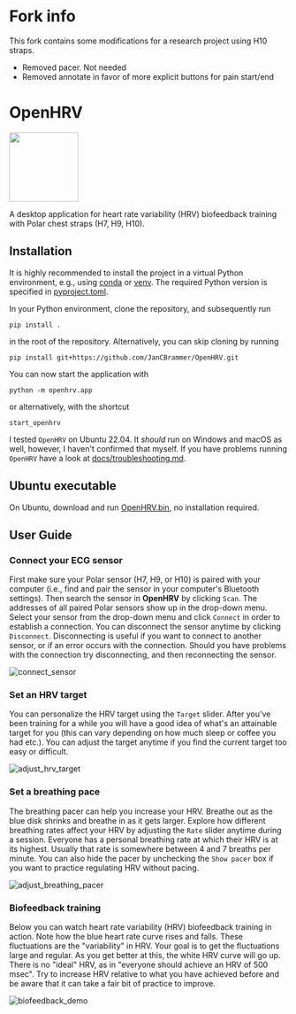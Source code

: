 # Fork info

This fork contains some modifications for a research project using H10 straps.
- Removed pacer. Not needed
- Removed annotate in favor of more explicit buttons for pain start/end

# OpenHRV

<img src="https://github.com/JanCBrammer/OpenHRV/raw/main/docs/logo.png" width="125" height="125" />

A desktop application for heart rate variability (HRV) biofeedback training with
Polar chest straps (H7, H9, H10).

## Installation

It is highly recommended to install the project in a virtual Python environment,
e.g., using [conda](https://docs.python.org/3/library/venv.html) or
[venv](https://docs.python.org/3/library/venv.html).
The required Python version is specified in
[pyproject.toml](https://github.com/JanCBrammer/OpenHRV/blob/main/pyproject.toml).

In your Python environment, clone the repository, and subsequently run

```
pip install .
```

in the root of the repository. Alternatively, you can skip cloning by running

```
pip install git+https://github.com/JanCBrammer/OpenHRV.git
```

You can now start the application with

```
python -m openhrv.app
```

or alternatively, with the shortcut

```
start_openhrv
```
I tested `OpenHRV` on Ubuntu 22.04. It _should_ run on Windows and macOS as well, however, I haven't confirmed that myself.
If you have problems running `OpenHRV` have a look at [docs/troubleshooting.md](docs/troubleshooting.md).

## Ubuntu executable

On Ubuntu, download and run [OpenHRV.bin](https://github.com/JanCBrammer/OpenHRV/releases/latest), no installation required.

## User Guide

### Connect your ECG sensor
First make sure your Polar sensor (H7, H9, or H10) is paired with your computer
(i.e., find and pair the sensor in your computer's Bluetooth settings).
Then search the sensor in **OpenHRV** by clicking `Scan`. The addresses of all
paired Polar sensors show up in the drop-down menu. Select your sensor from the
drop-down menu and click `Connect` in order to establish a connection. You can
disconnect the sensor anytime by clicking `Disconnect`. Disconnecting is useful
if you want to connect to another sensor, or if an error occurs with the connection.
Should you have problems with the connection try disconnecting, and then reconnecting
the sensor.

![connect_sensor](https://github.com/JanCBrammer/OpenHRV/raw/main/docs/connect_sensor.gif)

### Set an HRV target
You can personalize the HRV target using the `Target` slider. After you've
been training for a while you will have a good idea of what's an attainable target
for you (this can vary depending on how much sleep or coffee you had etc.). You
can adjust the target anytime if you find the current target too easy or difficult.

![adjust_hrv_target](https://github.com/JanCBrammer/OpenHRV/raw/main/docs/adjust_hrv_target.gif)

### Set a breathing pace
The breathing pacer can help you increase your HRV. Breathe out as the blue
disk shrinks and breathe in as it gets larger. Explore how different breathing rates
affect your HRV by adjusting the `Rate` slider anytime during a session. Everyone
has a personal breathing rate at which their HRV is at its highest. Usually that
rate is somewhere between 4 and 7 breaths per minute. You can also hide the pacer
by unchecking the `Show pacer` box if you want to practice regulating HRV without pacing.

![adjust_breathing_pacer](https://github.com/JanCBrammer/OpenHRV/raw/main/docs/adjust_breathing_pacer.gif)


### Biofeedback training
Below you can watch heart rate variability (HRV) biofeedback training in action. Note
how the blue heart rate curve rises and falls. These fluctuations are the "variability"
in HRV. Your goal is to get the fluctuations large and regular. As you get better at this,
the white HRV curve will go up. There is no "ideal" HRV, as in "everyone should achieve
an HRV of 500 msec". Try to increase HRV relative to what you have achieved before
and be aware that it can take a fair bit of practice to improve.

![biofeedback_demo](https://github.com/JanCBrammer/OpenHRV/raw/main/docs/biofeedback_demo.gif)
